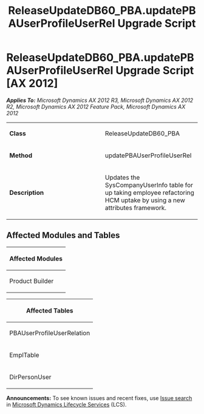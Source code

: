 ﻿---
title: ReleaseUpdateDB60_PBA.updatePBAUserProfileUserRel Upgrade Script
TOCTitle: ReleaseUpdateDB60_PBA.updatePBAUserProfileUserRel Upgrade Script
ms:assetid: b5baecd7-3fb6-7373-f368-becefd6b450e
ms:mtpsurl: https://msdn.microsoft.com/en-us/library/JJ736997(v=AX.60)
ms:contentKeyID: 49710681
ms.date: 05/18/2015
mtps_version: v=AX.60
---

# ReleaseUpdateDB60\_PBA.updatePBAUserProfileUserRel Upgrade Script [AX 2012]


_**Applies To:** Microsoft Dynamics AX 2012 R3, Microsoft Dynamics AX 2012 R2, Microsoft Dynamics AX 2012 Feature Pack, Microsoft Dynamics AX 2012_

<table>
<colgroup>
<col style="width: 50%" />
<col style="width: 50%" />
</colgroup>
<tbody>
<tr class="odd">
<td><p><strong>Class</strong></p></td>
<td><p>ReleaseUpdateDB60_PBA</p></td>
</tr>
<tr class="even">
<td><p><strong>Method</strong></p></td>
<td><p>updatePBAUserProfileUserRel</p></td>
</tr>
<tr class="odd">
<td><p><strong>Description</strong></p></td>
<td><p>Updates the SysCompanyUserInfo table for up taking employee refactoring HCM uptake by using a new attributes framework.</p></td>
</tr>
</tbody>
</table>


## Affected Modules and Tables

<table>
<colgroup>
<col style="width: 100%" />
</colgroup>
<thead>
<tr class="header">
<th><p>Affected Modules</p></th>
</tr>
</thead>
<tbody>
<tr class="odd">
<td><p>Product Builder</p></td>
</tr>
</tbody>
</table>


<table>
<colgroup>
<col style="width: 100%" />
</colgroup>
<thead>
<tr class="header">
<th><p>Affected Tables</p></th>
</tr>
</thead>
<tbody>
<tr class="odd">
<td><p>PBAUserProfileUserRelation</p></td>
</tr>
<tr class="even">
<td><p>EmplTable</p></td>
</tr>
<tr class="odd">
<td><p>DirPersonUser</p></td>
</tr>
</tbody>
</table>

  
**Announcements:** To see known issues and recent fixes, use [Issue search](http://go.microsoft.com/fwlink/?linkid=389258) in [Microsoft Dynamics Lifecycle Services](http://go.microsoft.com/fwlink/?linkid=306505) (LCS).

